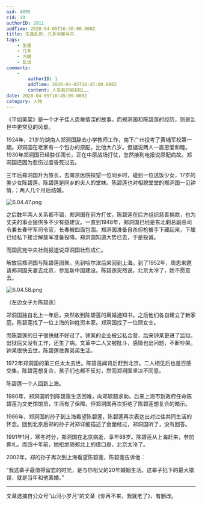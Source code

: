```yaml
---
aid: 4095
cid: 10
authorID: 2911
addTime: 2020-04-05T16:30:00.000Z
title: 生逢乱世，几多冷暖与共
tags:
    - 生逢
    - 几多
    - 冷暖
    - 乱世
comments:
    -
        authorID: 1
        addTime: 2020-04-05T16:45:00.000Z
        content: 人生若只如初见……
date: 2020-04-05T16:45:00.000Z
category: 人物
---
```


《平如美棠》是一个才子佳人患难情深的故事。而郑洞国和陈碧莲的经历，则是乱世中更常见的风景。

1924年，21岁的湖南人郑洞国辞去小学教师工作，南下广州投考了黄埔军校第一期。郑洞国在老家有一个包办的原配，比他大八岁。但据说两人一直恩爱和睦。1930年郑洞国已经胜任团长，正在中原战场打仗，忽然接到电报说原配病故。郑洞国还因为悲伤过度昏死过去。

三年后郑洞国升为旅长，去南京医院探望一位同乡时，碰到一位送饭少女，17岁的美少女陈碧莲。陈碧莲是同乡的夫人的堂妹。陈碧莲也对相貌堂堂的郑洞国一见钟情，；两人几个月后结婚。

![6.04.47.png](https://i.loli.net/2020/04/06/9wbmvtW6FGBYLAN.png)

之后数年两人关系都不错，郑洞国在前方打仗，陈碧莲在后方组织慈善捐款，也为丈夫的事业提供多不少有益建议。一直到1948年，郑洞国已经是东北剿总副总司令兼长春守军司令官，长春被四面包围。郑洞国准备自杀但枪被手下藏起来，下属已经私下接洽解放军准备投降。郑洞国知道大势已去，于是投诚。

而国民党中央社则报道说郑洞国壮烈成仁。

解放后郑洞国与陈碧莲团聚。先到哈尔滨后来回到上海。到了1952年，周恩来邀请郑洞国夫妻去北京，参加新中国建设。陈碧莲突然说，北京太冷了，她不愿意去。

![6.04.58.png](https://i.loli.net/2020/04/06/UeKyQVxMSvq2HJ6.png)

（左边女子为陈碧莲）

郑洞国独自北上一年后，突然收到陈碧莲的离婚通知书。之后他们各自建立了新家庭。陈碧莲找了一位上海的钟姓资本家。郑洞国找了一位顾女士。

而陈碧莲的日子很快就不好过了。钟某的企业被公私合营，后来钟某更进了监狱。出狱后又没有工作，还生了病。文革中二人又被批斗，感情也出问题，不断吵架。钟某很快去世。陈碧莲依靠弟弟生活。

1972年郑洞国的第三任太太去世。陈碧莲闻讯后赶到北京。二人相见后也是百感交集。陈碧莲想复合，孩子们也都不反对，然而郑洞国坚决不同意。

陈碧莲一个人回到上海。

1980年，郑洞国听到陈碧莲生活困难，向邓颖超求助。后来上海市新政府任命陈碧莲为文史馆馆员，生活有了保障。但郑洞国再次拒绝了陈碧莲想复合的暗示。

1986年，郑洞国的孙子到上海看望陈碧莲，陈碧莲再次表达出对过往共同生活的怀念。回到北京后郑的孙子对郑详细描述了会面经过，郑洞国听了，没有回答。

1991年1月，寒冬时分，郑洞国在北京病逝，享年88岁。陈碧莲从上海赶来，参加葬礼。而四十年前，她拒绝随郑北上的借口是，北京太冷了。

2002年，郑的孙子再次到上海看望陈碧莲，陈碧莲告诉他：

“我这辈子最值得留恋的时光，是与你祖父的20年婚姻生活。这辈子犯下的最大错误，就是当年和他离婚。”

* * *

文章选摘自公众号“山河小岁月”的文章《你再不来，我就老了》，有删改。
